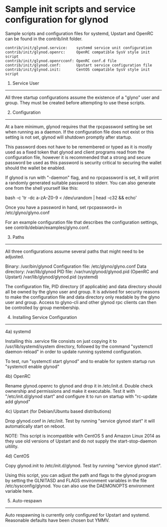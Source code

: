 Sample init scripts and service configuration for glynod
==========================================================

Sample scripts and configuration files for systemd, Upstart and OpenRC
can be found in the contrib/init folder.

    contrib/init/glynod.service:    systemd service unit configuration
    contrib/init/glynod.openrc:     OpenRC compatible SysV style init script
    contrib/init/glynod.openrcconf: OpenRC conf.d file
    contrib/init/glynod.conf:       Upstart service configuration file
    contrib/init/glynod.init:       CentOS compatible SysV style init script

1. Service User
---------------------------------

All three startup configurations assume the existence of a "glyno" user
and group.  They must be created before attempting to use these scripts.

2. Configuration
---------------------------------

At a bare minimum, glynod requires that the rpcpassword setting be set
when running as a daemon.  If the configuration file does not exist or this
setting is not set, glynod will shutdown promptly after startup.

This password does not have to be remembered or typed as it is mostly used
as a fixed token that glynod and client programs read from the configuration
file, however it is recommended that a strong and secure password be used
as this password is security critical to securing the wallet should the
wallet be enabled.

If glynod is run with "-daemon" flag, and no rpcpassword is set, it will
print a randomly generated suitable password to stderr.  You can also
generate one from the shell yourself like this:

bash -c 'tr -dc a-zA-Z0-9 < /dev/urandom | head -c32 && echo'

Once you have a password in hand, set rpcpassword= in /etc/glyno/glyno.conf

For an example configuration file that describes the configuration settings,
see contrib/debian/examples/glyno.conf.

3. Paths
---------------------------------

All three configurations assume several paths that might need to be adjusted.

Binary:              /usr/bin/glynod
Configuration file:  /etc/glyno/glyno.conf
Data directory:      /var/lib/glynod
PID file:            /var/run/glynod/glynod.pid (OpenRC and Upstart)
                     /var/lib/glynod/glynod.pid (systemd)

The configuration file, PID directory (if applicable) and data directory
should all be owned by the glyno user and group.  It is advised for security
reasons to make the configuration file and data directory only readable by the
glyno user and group.  Access to glyno-cli and other glynod rpc clients
can then be controlled by group membership.

4. Installing Service Configuration
-----------------------------------

4a) systemd

Installing this .service file consists on just copying it to
/usr/lib/systemd/system directory, followed by the command
"systemctl daemon-reload" in order to update running systemd configuration.

To test, run "systemctl start glynod" and to enable for system startup run
"systemctl enable glynod"

4b) OpenRC

Rename glynod.openrc to glynod and drop it in /etc/init.d.  Double
check ownership and permissions and make it executable.  Test it with
"/etc/init.d/glynod start" and configure it to run on startup with
"rc-update add glynod"

4c) Upstart (for Debian/Ubuntu based distributions)

Drop glynod.conf in /etc/init.  Test by running "service glynod start"
it will automatically start on reboot.

NOTE: This script is incompatible with CentOS 5 and Amazon Linux 2014 as they
use old versions of Upstart and do not supply the start-stop-daemon uitility.

4d) CentOS

Copy glynod.init to /etc/init.d/glynod. Test by running "service glynod start".

Using this script, you can adjust the path and flags to the glynod program by
setting the GLNITASD and FLAGS environment variables in the file
/etc/sysconfig/glynod. You can also use the DAEMONOPTS environment variable here.

5. Auto-respawn
-----------------------------------

Auto respawning is currently only configured for Upstart and systemd.
Reasonable defaults have been chosen but YMMV.
